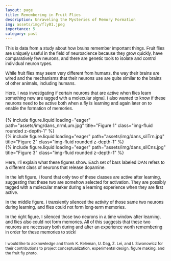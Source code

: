 ```yaml
---
layout: page
title: Remembering in Fruit Flies
description: Unraveling the Mysteries of Memory Formation
img: assets/img/fly01.jpeg
importance: 5
category: past
---
```


<style>
    /* Custom CSS for formatting */
    .paragraph {
        margin-bottom: 10px; /* Add margin bottom for paragraphs */
        font-family: Arial, Helvetica, sans-serif; /* Change font family */
    }
    .figure-container {
        margin-top: 20px; /* Add margin to the top of the figure container */
    }
    .acknowledgment {
        font-size: 12px; /* Adjust font size for acknowledgment text */
        margin-top: 20px; /* Add margin to the top of the acknowledgment */
    }
</style>

<div class="row">
    <div class="col-12 mt-3 mt-md-0">
        <p class="paragraph">
            This is data from a study about how brains remember important things. Fruit flies are uniquely useful in the field of neuroscience because they grow quickly, have comparatively few neurons, and there are genetic tools to isolate and control individual neuron types.
        </p>
        <p class="paragraph">
            While fruit flies may seem very different from humans, the way their brains are wired and the mechanisms that their neurons use are quite similar to the brains of other animals, including humans.
        </p>
        <p class="paragraph">
            Here, I was investigating if certain neurons that are active when flies learn something new are tagged with a molecular signal. I also wanted to know if these neurons need to be active both when a fly is learning and again later on to enable the formation of memories.
        </p>
    </div>
</div>

<div class="row figure-container">
    <div class="col-sm mt-3 mt-md-0">
        {% include figure.liquid loading="eager" path="assets/img/dans_nrmLum.jpg" title="Figure 1" class="img-fluid rounded z-depth-1" %}
    </div>
    <div class="col-sm mt-3 mt-md-0">
        {% include figure.liquid loading="eager" path="assets/img/dans_silTrn.jpg" title="Figure 2" class="img-fluid rounded z-depth-1" %}
    </div>
    <div class="col-sm mt-3 mt-md-0">
        {% include figure.liquid loading="eager" path="assets/img/dans_silCns.jpg" title="Figure 3" class="img-fluid rounded z-depth-1" %}
    </div>
</div>

<div class="row">
    <div class="col-12 mt-3 mt-md-0">
        <p class="paragraph">
            Here, I'll explain what these figures show. Each set of bars labeled DAN refers to a different class of neurons that release dopamine.
        </p>
        <p class="paragraph">
            In the left figure, I found that only two of these classes are active after learning, suggesting that these two are somehow selected for activation. They are possibly tagged with a molecular marker during a learning experience when they are first active.
        </p>
        <p class="paragraph">
            In the middle figure, I transiently silenced the activity of those same two neurons during learning, and flies could not form long-term memories.
        </p>
        <p class="paragraph">
            In the right figure, I silenced those two neurons in a time window after learning, and flies also could not form memories. All of this suggests that these two neurons are necessary both during and after an experience worth remembering in order for these memories to stick!
        </p>
    </div>
</div>

<div class="row acknowledgment">
    <div class="col-12">
        <p>
            I would like to acknowledge and thank K. Keleman, U. Dag, Z. Lei, and I. Siwanowicz for their contributions to project conceptualization, experimental design, figure making, and the fruit fly photo.
        </p>
    </div>
</div>
